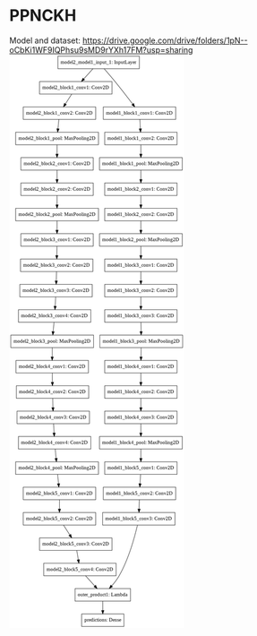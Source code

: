 # PPNCKH
Model and dataset: https://drive.google.com/drive/folders/1pN--oCbKi1WF9IQPhsu9sMD9rYXh17FM?usp=sharing
![alt text](https://github.com/ffyyytt/PPNCKH/blob/master/demo/model.png?raw=true)
